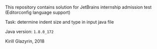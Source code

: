 This repository contains solution for JetBrains internship admission test
(Editorconfig language support)


Task: determine indent size and type in input java file

Java version: `1.8.0_172`

Kirill Glazyrin, 2018